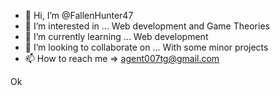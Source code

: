 - 👋 Hi, I’m @FallenHunter47
- 👀 I’m interested in ... Web development and Game Theories 
- 🌱 I’m currently learning ... Web development
- 💞️ I’m looking to collaborate on ... With some minor projects
- 📫 How to reach me => agent007tg@gmail.com

<!---
FallenHunter47/FallenHunter47 is a ✨ special ✨ repository because its `README.md` (this file) appears on your GitHub profile.
You can click the Preview link to take a look at your changes.
--->

Ok
